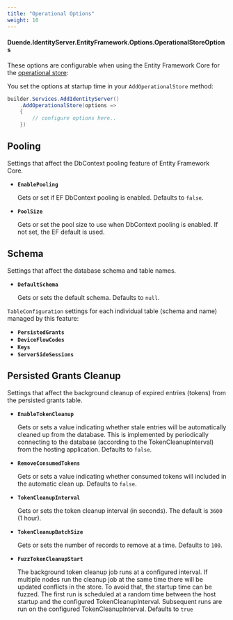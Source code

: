```yaml
---
title: "Operational Options"
weight: 10
---
```


#### Duende.IdentityServer.EntityFramework.Options.OperationalStoreOptions

These options are configurable when using the Entity Framework Core for the [operational store](/identityserver/v7/data/operational):

You set the options at startup time in your `AddOperationalStore` method:

```cs
builder.Services.AddIdentityServer()
    .AddOperationalStore(options =>
    {
        // configure options here..
    })
```

## Pooling

Settings that affect the DbContext pooling feature of Entity Framework Core.

* **`EnablePooling`**

    Gets or set if EF DbContext pooling is enabled. Defaults to `false`.

    
* **`PoolSize`**

    Gets or set the pool size to use when DbContext pooling is enabled. If not set, the EF default is used.

    
## Schema

Settings that affect the database schema and table names.

* **`DefaultSchema`**

    Gets or sets the default schema. Defaults to `null`.

`TableConfiguration` settings for each individual table (schema and name) managed by this feature:

* **`PersistedGrants`**
* **`DeviceFlowCodes`**
* **`Keys`**
* **`ServerSideSessions`**

## Persisted Grants Cleanup

Settings that affect the background cleanup of expired entries (tokens) from the persisted grants table.

* **`EnableTokenCleanup`**

    Gets or sets a value indicating whether stale entries will be automatically cleaned up from the database.
    This is implemented by periodically connecting to the database (according to the TokenCleanupInterval) from the hosting application.
    Defaults to `false`.

* **`RemoveConsumedTokens`**

    Gets or sets a value indicating whether consumed tokens will included in the automatic clean up.
    Defaults to `false`.

* **`TokenCleanupInterval`**

    Gets or sets the token cleanup interval (in seconds). The default is `3600` (1 hour).

* **`TokenCleanupBatchSize`**

    Gets or sets the number of records to remove at a time. Defaults to `100`.

* **`FuzzTokenCleanupStart`**

    The background token cleanup job runs at a configured interval. If multiple nodes run the cleanup
    job at the same time there will be updated conflicts in the store. To avoid that, the startup time
    can be fuzzed. The first run is scheduled at a random time between the host startup and the configured
    TokenCleanupInterval. Subsequent runs are run on the configured TokenCleanupInterval. Defaults to `true`

